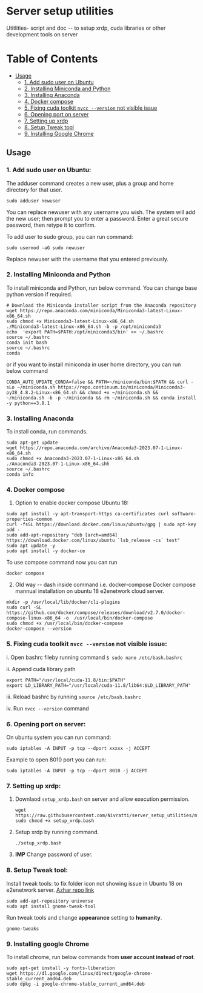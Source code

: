 # Server setup utilities
Utitlities- script and doc -- to setup xrdp, cuda libraries or other development tools on server

# Table of Contents

- [Usage](#usage)
  - [1. Add sudo user on Ubuntu](#1-add-sudo-user-on-ubuntu)
  - [2. Installing Miniconda and Python](#2-installing-miniconda-and-python)
  - [3. Installing Anaconda](#3-installing-anaconda)
  - [4. Docker compose](#4-docker-compose)
  - [5. Fixing cuda toolkit `nvcc --version` not visible issue](#5-fixing-cuda-toolkit-nvcc---version-not-visible-issue)
  - [6. Opening port on server](#6-opening-port-on-server)
  - [7. Setting up xrdp](#7-setting-up-xrdp)
  - [8. Setup Tweak tool](#8-setup-tweak-tool)
  - [9. Installing Google Chrome](#9-installing-google-chrome)
    
## Usage

### 1. Add sudo user on Ubuntu:

The adduser command creates a new user, plus a group and home directory for that user.

```console
sudo adduser newuser
```
You can replace newuser with any username you wish. The system will add the new user; then prompt you to enter a password. Enter a great secure password, then retype it to confirm.

To add user to sudo group, you can run command:
```console
sudo usermod -aG sudo newuser
```
Replace newuser with the username that you entered previously.

### 2. Installing Miniconda and Python

To install miniconda and Python, run below command. You can change base python version if required.

```console
# Download the Miniconda installer script from the Anaconda repository
wget https://repo.anaconda.com/miniconda/Miniconda3-latest-Linux-x86_64.sh
sudo chmod +x Miniconda3-latest-Linux-x86_64.sh
./Miniconda3-latest-Linux-x86_64.sh -b -p /opt/miniconda3
echo  'export PATH=$PATH:/opt/miniconda3/bin' >> ~/.bashrc 
source ~/.bashrc
conda init bash
source ~/.bashrc
conda
```

or if you want to install miniconda in user home directory, you can run below command

```console
CONDA_AUTO_UPDATE_CONDA=false && PATH=~/miniconda/bin:$PATH && curl -sLo ~/miniconda.sh https://repo.continuum.io/miniconda/Miniconda3-py38_4.8.2-Linux-x86_64.sh && chmod +x ~/miniconda.sh && ~/miniconda.sh -b -p ~/miniconda && rm ~/miniconda.sh && conda install -y python==3.8.1
```

### 3. Installing Anaconda

To install conda, run commands.

```console
sudo apt-get update
wget https://repo.anaconda.com/archive/Anaconda3-2023.07-1-Linux-x86_64.sh
sudo chmod +x Anaconda3-2023.07-1-Linux-x86_64.sh
./Anaconda3-2023.07-1-Linux-x86_64.shh
source ~/.bashrc
conda info
```

### 4. Docker compose

1) Option to enable docker compose
Ubuntu 18:

```console
sudo apt install -y apt-transport-https ca-certificates curl software-properties-common
curl -fsSL https://download.docker.com/linux/ubuntu/gpg | sudo apt-key add -
sudo add-apt-repository "deb [arch=amd64] https://download.docker.com/linux/ubuntu `lsb_release -cs` test"
sudo apt update -y
sudo apt install -y docker-ce
```

To use compose command now you can run
```console
docker compose
```

2) Old way -- dash inside command i.e. docker-compose
Docker compose mannual installation on ubuntu 18 e2enetwork cloud server.

```console
mkdir -p /usr/local/lib/docker/cli-plugins
sudo curl -SL https://github.com/docker/compose/releases/download/v2.7.0/docker-compose-linux-x86_64 -o  /usr/local/bin/docker-compose
sudo chmod +x /usr/local/bin/docker-compose
docker-compose --version
```

### 5. Fixing cuda toolkit `nvcc --version` not visible issue:

i. Open bashrc fileby running command `$ sudo nano /etc/bash.bashrc`

ii. Append cuda library path
   ```console
   export PATH="/usr/local/cuda-11.8/bin:$PATH"
   export LD_LIBRARY_PATH="/usr/local/cuda-11.8/lib64:$LD_LIBRARY_PATH"
   ```

iii. Reload bashrc by running `source /etc/bash.bashrc` 

iv. Run `nvcc --version` command

### 6. Opening port on server:

On ubuntu system you can run command:

```console
sudo iptables -A INPUT -p tcp --dport xxxxx -j ACCEPT
```

Example to open 8010 port you can run:

```console
sudo iptables -A INPUT -p tcp --dport 8010 -j ACCEPT
```

### 7. Setting up xrdp:

1. Downlaod `setup_xrdp.bash` on server and allow execution permission.
   ```console
   wget https://raw.githubusercontent.com/Nivratti/server_setup_utilities/main/setup_xrdp.bash
   sudo chmod +x setup_xrdp.bash
   ```
   
2. Setup xrdp by running command.
   ```console
   ./setup_xrdp.bash
   ```
   
3. **IMP** Change password of user. 

### 8. Setup Tweak tool:

Install tweak tools: to fix folder icon not showing issue in Ubuntu 18 on e2enetwork server. [Azhar repo link](https://github.com/azroddin123/Setup_Learn/blob/master/Ubuntu%20Issues.)

```console
sudo add-apt-repository universe
sudo apt install gnome-tweak-tool
```

Run tweak tools and change **appearance** setting to **humanity**.

```console
gnome-tweaks
```

### 9. Installing google Chrome

To install chrome, run below commands from **user account instead of root**.

```console
sudo apt-get install -y fonts-liberation
wget https://dl.google.com/linux/direct/google-chrome-stable_current_amd64.deb
sudo dpkg -i google-chrome-stable_current_amd64.deb
```
